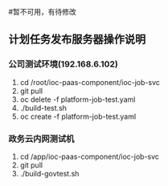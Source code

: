 #暂不可用，有待修改

## 计划任务发布服务器操作说明
### 公司测试环境(192.168.6.102)
1. cd /root/ioc-paas-component/ioc-job-svc
2. git pull
3. oc delete -f platform-job-test.yaml
4. ./build-test.sh
5. oc create -f platform-job-test.yaml


### 政务云内网测试机
1. cd /app/ioc-paas-component/ioc-job-svc
2. git pull
3. ./build-govtest.sh
